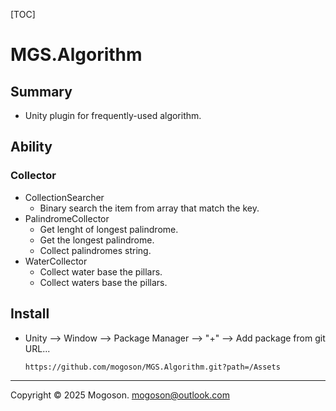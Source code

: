 [TOC]

# MGS.Algorithm

## Summary

- Unity plugin for frequently-used algorithm.

## Ability

### Collector

- CollectionSearcher
  - Binary search the item from array that match the key.
- PalindromeCollector
  - Get lenght of longest palindrome.
  - Get the longest palindrome.
  - Collect palindromes string.
- WaterCollector
  - Collect water base the pillars.
  - Collect waters base the pillars.

## Install

- Unity --> Window --> Package Manager --> "+" --> Add package from git URL...

  ```text
  https://github.com/mogoson/MGS.Algorithm.git?path=/Assets
  ```

------

Copyright © 2025 Mogoson.	mogoson@outlook.com